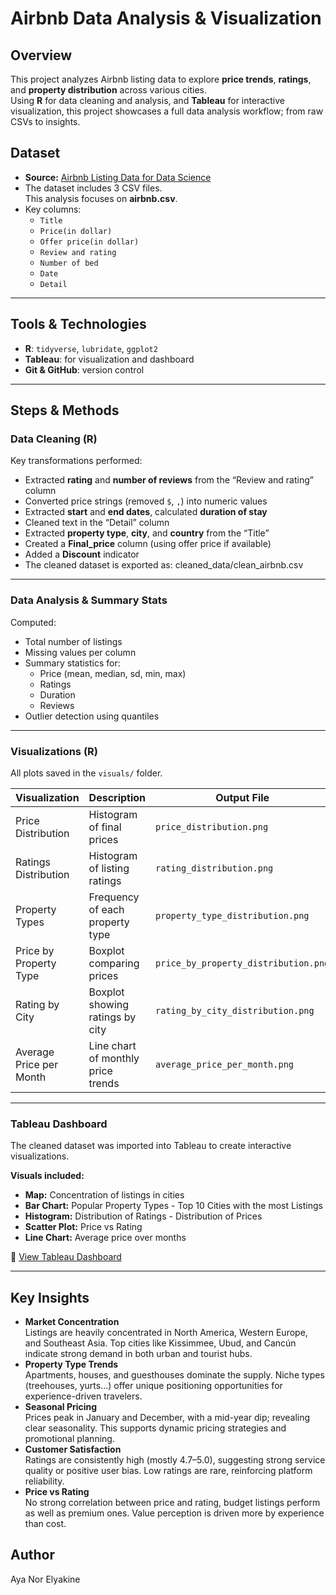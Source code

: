 # Airbnb Data Analysis & Visualization
## Overview
This project analyzes Airbnb listing data to explore **price trends**, **ratings**, and **property distribution** across various cities.  
Using **R** for data cleaning and analysis, and **Tableau** for interactive visualization, this project showcases a full data analysis workflow; from raw CSVs to insights.

## Dataset
- **Source:** [Airbnb Listing Data for Data Science](https://www.kaggle.com/datasets/joyshil0599/airbnb-listing-data-for-data-science)  
- The dataset includes 3 CSV files.  
  This analysis focuses on **airbnb.csv**.  
- Key columns:
  - `Title`
  - `Price(in dollar)`
  - `Offer price(in dollar)`
  - `Review and rating`
  - `Number of bed`
  - `Date`
  - `Detail`

---

## Tools & Technologies
- **R**: `tidyverse`, `lubridate`, `ggplot2`  
- **Tableau**: for visualization and dashboard  
- **Git & GitHub**: version control  

---

## Steps & Methods

### Data Cleaning (R)
Key transformations performed:
- Extracted **rating** and **number of reviews** from the “Review and rating” column  
- Converted price strings (removed `$`, `,`) into numeric values  
- Extracted **start** and **end dates**, calculated **duration of stay**  
- Cleaned text in the “Detail” column  
- Extracted **property type**, **city**, and **country** from the “Title”  
- Created a **Final_price** column (using offer price if available)  
- Added a **Discount** indicator
- The cleaned dataset is exported as: cleaned_data/clean_airbnb.csv

- ---

### Data Analysis & Summary Stats
Computed:
- Total number of listings  
- Missing values per column  
- Summary statistics for:
  - Price (mean, median, sd, min, max)
  - Ratings
  - Duration
  - Reviews  
- Outlier detection using quantiles  

---

### Visualizations (R)
All plots saved in the `visuals/` folder.

| Visualization | Description | Output File |
|----------------|--------------|--------------|
| Price Distribution | Histogram of final prices | `price_distribution.png` |
| Ratings Distribution | Histogram of listing ratings | `rating_distribution.png` |
| Property Types | Frequency of each property type | `property_type_distribution.png` |
| Price by Property Type | Boxplot comparing prices | `price_by_property_distribution.png` |
| Rating by City | Boxplot showing ratings by city | `rating_by_city_distribution.png` |
| Average Price per Month | Line chart of monthly price trends | `average_price_per_month.png` |

---

### Tableau Dashboard
The cleaned dataset was imported into Tableau to create interactive visualizations.

**Visuals included:**
- **Map:** Concentration of listings in cities  
- **Bar Chart:** Popular Property Types - Top 10 Cities with the most Listings
- **Histogram:** Distribution of Ratings - Distribution of Prices
- **Scatter Plot:** Price vs Rating  
- **Line Chart:** Average price over months

🔗 [View Tableau Dashboard]([https://public.tableau.com/](https://public.tableau.com/shared/34XPJDRKG?:display_count=n&:origin=viz_share_link))  

---

## Key Insights
- **Market Concentration**  
  Listings are heavily concentrated in North America, Western Europe, and Southeast Asia. Top cities like Kissimmee, Ubud, and Cancún indicate strong demand in both urban and tourist hubs.
- **Property Type Trends**  
  Apartments, houses, and guesthouses dominate the supply. Niche types (treehouses, yurts...) offer unique positioning opportunities for experience-driven travelers.
- **Seasonal Pricing**  
  Prices peak in January and December, with a mid-year dip; revealing clear seasonality. This supports dynamic pricing strategies and promotional planning.
- **Customer Satisfaction**  
  Ratings are consistently high (mostly 4.7–5.0), suggesting strong service quality or positive user bias. Low ratings are rare, reinforcing platform reliability.
- **Price vs Rating**  
  No strong correlation between price and rating, budget listings perform as well as premium ones. Value perception is driven more by experience than cost.

## Author 
Aya Nor Elyakine
